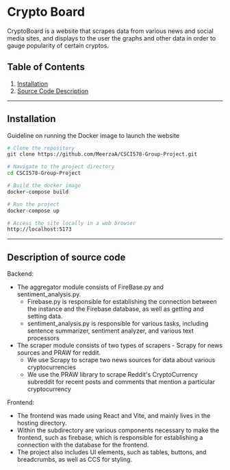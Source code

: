 # Crypto Board 

CryptoBoard is a website that scrapes data from various news and social media sites,
and displays to the user the graphs and other data in order to gauge popularity of certain cryptos.

## Table of Contents
1. [Installation](#installation)
2. [Source Code Description](#sourcecode)

---

## Installation

Guideline on running the Docker image to launch the website

```bash
# Clone the repository
git clone https://github.com/MeerzaA/CSCI578-Group-Project.git

# Navigate to the project directory
cd CSCI578-Group-Project

# Build the docker image 
docker-compose build

# Run the project
docker-compose up

# Access the site locally in a web browser
http://localhost:5173
```
---

## Description of source code
Backend:
- The aggregator module consists of FireBase.py and sentiment_analysis.py.
    - Firebase.py is responsible for establishing the connection between the instance and the Firebase database, as well as getting and setting data. 
    - sentiment_analysis.py is responsible for various tasks, including sentence summarizer, sentiment analyzer, and various text processors 
- The scraper module consists of two types of scrapers - Scrapy for news sources and PRAW for reddit.
    - We use Scrapy to scrape two news sources for data about various cryptocurrencies
    - We use the PRAW library to scrape Reddit's CryptoCurrency subreddit for recent posts and comments that mention a particular cryptocurrency
    
Frontend:
- The frontend was made using React and Vite, and mainly lives in the hosting directory.
- Within the subdirectory are various components necessary to make the frontend, such as firebase, which is responsible for establishing a connection with the database for the frontend.
- The project also includes UI elements, such as tables, buttons, and breadcrumbs, as well as CCS for styling.
